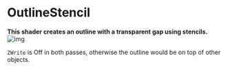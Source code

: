# OutlineStencil
**This shader creates an outline with a transparent gap using stencils.**
![img](https://i.imgur.com/bShIM73.jpg)

`ZWrite` is Off in both passes, otherwise the outline would be on top of other objects.
